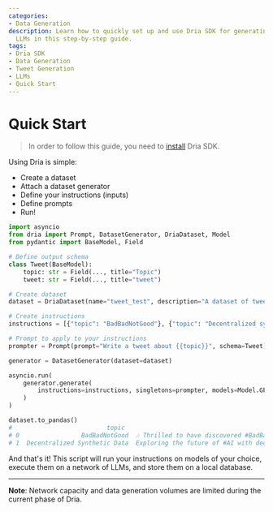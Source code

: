 ```yaml
---
categories:
- Data Generation
description: Learn how to quickly set up and use Dria SDK for generating tweets with
  LLMs in this step-by-step guide.
tags:
- Dria SDK
- Data Generation
- Tweet Generation
- LLMs
- Quick Start
---
```


# Quick Start

> In order to follow this guide, you need to [install](installation.md) Dria SDK.


Using Dria is simple: 

- Create a dataset
- Attach a dataset generator
- Define your instructions (inputs)
- Define prompts
- Run!

```python
import asyncio
from dria import Prompt, DatasetGenerator, DriaDataset, Model
from pydantic import BaseModel, Field

# Define output schema
class Tweet(BaseModel):
    topic: str = Field(..., title="Topic")
    tweet: str = Field(..., title="tweet")

# Create dataset
dataset = DriaDataset(name="tweet_test", description="A dataset of tweets!", schema=Tweet)

# Create instructions
instructions = [{"topic": "BadBadNotGood"}, {"topic": "Decentralized synthetic data"}]

# Prompt to apply to your instructions
prompter = Prompt(prompt="Write a tweet about {{topic}}", schema=Tweet)

generator = DatasetGenerator(dataset=dataset)

asyncio.run(
    generator.generate(
        instructions=instructions, singletons=prompter, models=Model.GPT4O
    )
)

dataset.to_pandas()
#                          topic                                              tweet
# 0                 BadBadNotGood  🎶 Thrilled to have discovered #BadBadNotGood! ...
# 1  Decentralized Synthetic Data  Exploring the future of #AI with decentralized...
```

And that's it!
This script will run your instructions on models of your choice, execute them on a network of LLMs, and store them on a local database.


---

**Note**: Network capacity and data generation volumes are limited during the current phase of Dria.